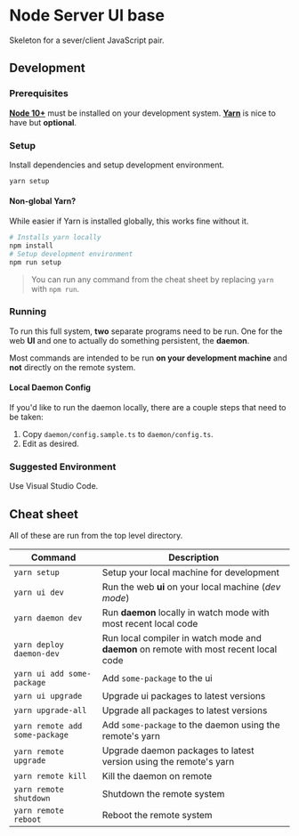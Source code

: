 # Node Server UI base

Skeleton for a sever/client JavaScript pair.

## Development

### Prerequisites

[**Node 10+**](https://nodejs.org/en/download) must be installed on your development system.
[**Yarn**](https://yarnpkg.com/lang/en/docs/install) is nice to have but **optional**.

### Setup

Install dependencies and setup development environment.

```bash
yarn setup
```

#### Non-global Yarn?

While easier if Yarn is installed globally, this works fine without it.

```bash
# Installs yarn locally
npm install
# Setup development environment
npm run setup
```

> You can run any command from the cheat sheet by replacing `yarn` with `npm run`.

### Running

To run this full system, **two** separate programs need to be run.
One for the web **UI** and one to actually do something persistent, the **daemon**.

Most commands are intended to be run **on your development machine** and **not** directly on the remote system.

#### Local Daemon Config

If you'd like to run the daemon locally, there are a couple steps that need to be taken:

1. Copy `daemon/config.sample.ts` to `daemon/config.ts`.
2. Edit as desired.

### Suggested Environment

Use Visual Studio Code.

## Cheat sheet

All of these are run from the top level directory.

| Command                        | Description                                                                           |
| ------------------------------ | ------------------------------------------------------------------------------------- |
| `yarn setup`                   | Setup your local machine for development                                              |
| `yarn ui dev`                  | Run the web **ui** on your local machine (_dev mode_)                                 |
| `yarn daemon dev`              | Run **daemon** locally in watch mode with most recent local code                      |
| `yarn deploy daemon-dev`       | Run local compiler in watch mode and **daemon** on remote with most recent local code |
| `yarn ui add some-package`     | Add `some-package` to the ui                                                          |
| `yarn ui upgrade`              | Upgrade ui packages to latest versions                                                |
| `yarn upgrade-all`             | Upgrade all packages to latest versions                                               |
| `yarn remote add some-package` | Add `some-package` to the daemon using the remote's yarn                              |
| `yarn remote upgrade`          | Upgrade daemon packages to latest version using the remote's yarn                     |
| `yarn remote kill`             | Kill the daemon on remote                                                             |
| `yarn remote shutdown`         | Shutdown the remote system                                                            |
| `yarn remote reboot`           | Reboot the remote system                                                              |
